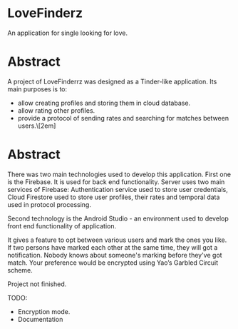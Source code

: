 # LoveFinderz
An application for single looking for love.

# Abstract
A project of LoveFinderrz was designed as a Tinder-like application. Its main purposes is to:
- allow creating profiles and storing them in cloud database.
- allow rating other profiles.
- provide a protocol of sending rates and searching for matches between users.\\[2em]


# Abstract

There was two main technologies used to develop this application. First one is the Firebase. It is used for back end functionality. Server uses two main services of Firebase: Authentication service used to store user credentials, Cloud Firestore used to store user profiles, their rates and temporal data used in protocol processing.

Second technology is the Android Studio - an environment used to develop front end functionality of application.




It gives a feature to opt between various users and mark the ones you like. If two persons have marked each other at the same time, they will got a notification. Nobody knows about someone's marking before they've got match. Your preference would be encrypted using Yao’s Garbled Circuit scheme.

Project not finished.

TODO:
+ Encryption mode.
+ Documentation
